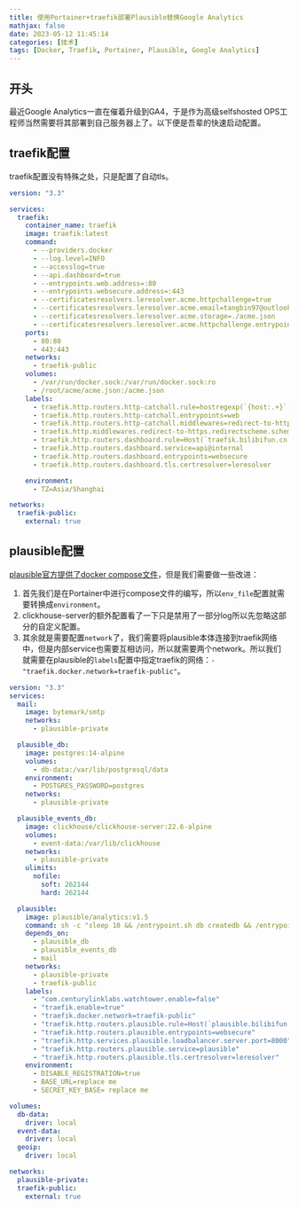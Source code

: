 ```yaml
---
title: 使用Portainer+traefik部署Plausible替换Google Analytics
mathjax: false
date: 2023-05-12 11:45:14
categories: [技术]
tags: [Docker, Traefik, Portainer, Plausible, Google Analytics]
---
```

## 开头
最近Google Analytics一直在催着升级到GA4，于是作为高级selfshosted OPS工程师当然需要将其部署到自己服务器上了。以下便是吾辈的快速启动配置。

## traefik配置
traefik配置没有特殊之处，只是配置了自动tls。

```yaml
version: "3.3"

services:
  traefik:
    container_name: traefik
    image: traefik:latest
    command:
      - --providers.docker
      - --log.level=INFO
      - --accesslog=true
      - --api.dashboard=true
      - --entrypoints.web.address=:80
      - --entrypoints.websecure.address=:443
      - --certificatesresolvers.leresolver.acme.httpchallenge=true
      - --certificatesresolvers.leresolver.acme.email=tangbin97@outlook.com
      - --certificatesresolvers.leresolver.acme.storage=./acme.json
      - --certificatesresolvers.leresolver.acme.httpchallenge.entrypoint=web
    ports:
      - 80:80
      - 443:443
    networks:
      - traefik-public
    volumes:
      - /var/run/docker.sock:/var/run/docker.sock:ro
      - /root/acme/acme.json:/acme.json
    labels:
      - traefik.http.routers.http-catchall.rule=hostregexp(`{host:.+}`)
      - traefik.http.routers.http-catchall.entrypoints=web
      - traefik.http.routers.http-catchall.middlewares=redirect-to-https
      - traefik.http.middlewares.redirect-to-https.redirectscheme.scheme=https
      - traefik.http.routers.dashboard.rule=Host(`traefik.bilibifun.cn`) && (PathPrefix(`/api`) || PathPrefix(`/dashboard`))
      - traefik.http.routers.dashboard.service=api@internal
      - traefik.http.routers.dashboard.entrypoints=websecure
      - traefik.http.routers.dashboard.tls.certresolver=leresolver

    environment:
      - TZ=Asia/Shanghai

networks:
  traefik-public:
    external: true
```


## plausible配置
[plausible官方提供了docker compose文件](https://github.com/plausible/hosting/blob/master/docker-compose.yml)，但是我们需要做一些改进：

1. 首先我们是在Portainer中进行compose文件的编写，所以`env_file`配置就需要转换成`environment`。
2. clickhouse-server的额外配置看了一下只是禁用了一部分log所以先忽略这部分的自定义配置。
3. 其余就是需要配置`network`了，我们需要将plausible本体连接到traefik网络中，但是内部service也需要互相访问，所以就需要两个network。所以我们就需要在plausible的`labels`配置中指定traefik的网络：`- "traefik.docker.network=traefik-public"`。

```yaml
version: "3.3"
services:
  mail:
    image: bytemark/smtp
    networks:
      - plausible-private

  plausible_db:
    image: postgres:14-alpine
    volumes:
      - db-data:/var/lib/postgresql/data
    environment:
      - POSTGRES_PASSWORD=postgres
    networks:
      - plausible-private

  plausible_events_db:
    image: clickhouse/clickhouse-server:22.6-alpine
    volumes:
      - event-data:/var/lib/clickhouse
    networks:
      - plausible-private
    ulimits:
      nofile:
        soft: 262144
        hard: 262144

  plausible:
    image: plausible/analytics:v1.5
    command: sh -c "sleep 10 && /entrypoint.sh db createdb && /entrypoint.sh db migrate && /entrypoint.sh run"
    depends_on:
      - plausible_db
      - plausible_events_db
      - mail
    networks:
      - plausible-private
      - traefik-public
    labels:
      - "com.centurylinklabs.watchtower.enable=false"
      - "traefik.enable=true"
      - "traefik.docker.network=traefik-public"
      - "traefik.http.routers.plausible.rule=Host(`plausible.bilibifun.cn`)"
      - "traefik.http.routers.plausible.entrypoints=websecure"
      - "traefik.http.services.plausible.loadbalancer.server.port=8000"
      - "traefik.http.routers.plausible.service=plausible"
      - "traefik.http.routers.plausible.tls.certresolver=leresolver"
    environment:
      - DISABLE_REGISTRATION=true
      - BASE_URL=replace me
      - SECRET_KEY_BASE= replace me

volumes:
  db-data:
    driver: local
  event-data:
    driver: local
  geoip:
    driver: local

networks:
  plausible-private:
  traefik-public:
    external: true
```